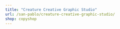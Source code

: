 ```yaml
---
title: "Creature Creative Graphic Studio"
url: /san-pablo/creature-creative-graphic-studio/
shop: copyshop
---
```

